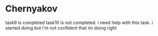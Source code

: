 # Chernyakov
task9 is completed
task10 is not completed. i need help with this task. i started doing but i'm not confident that im doing right
